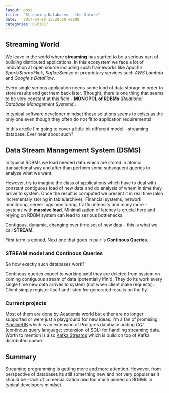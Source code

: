 ```yaml
---
layout: post
title:  "Streaming Databases - the future"
date:   2017-04-29 15:20:00 +0100
categories: DSP2017
---
```


## Streaming World

We leave in the world where **streaming** has started to be a serious part of building distributed applications. In this ecosystem we face a lot of innovation at open source including such frameworks like _Apache Spark/Storm/Flink_, _Kafka/Samza_ or proprietary services such _AWS Lambda_ and _Google's DataFlow_.

Every single serious application needs some kind of data storage in order to store results and get them back later.
Thought, there is one thing that seems to be very constant at this field - **MONOPOL of RDBMs** (_Relational Database Management Systems_).

In typical software developer mindset these solutions seems to exists as the only one even though they often do not fit to application requirements!

In this artcile I'm going to cover a little bit different model - streaming database. Ever hear about such?

## Data Stream Management System (DSMS)

In typical RDBMs we load needed data which are stored in atomic transactional way and after than perform some subsequent queries to analyze what we want.

However, try to imagine the class of applications which have to deal with constant contiguous load of new data and do analysis of whem in time they arrive to system. Once the result is computed we present it in real time (also incrementaly storing in table/archive). Financial systems, network monitoring, server logs monitoring, traffic intensity and many more - systems with **massive load**. Minimalization of latency is crucial here and relying on RDBM system can lead to serious bottlenecks.

Contigous, dynamic, changing over time set of new data - this is what we call **STREAM**.

First term is coined. Next one that goes in pair is **Continous Queries**.

### STREAM model and Continous Queries

So how exactly such databases work?

Continous queries expect to working until they are deleted from system on coming contiguous stream of data (potentially ifinit). They do its work every single time new data arrives to system (not when client make requests). Client simply register itself and listen for generated results on the fly.

### Current projects

Most of them are done by Academia world but either are no longer supported or were just a playground for new ideas. I'm a fan of promising [PipelineDB][pipelinedb] which is an extension of Postgres database adding _CQL_ (continous query language; extension of SQL) for handling streaming data. Worth to mention is also [Kafka Streams][kafka-streams] which is build on top of Kafka distributed queue.

## Summary

Streaming programming is getting more and more attention. However, from perspective of databases its still something new and not very popular as it should be - lack of comercialization and too much pinned on RDBMs in typical developers mindset.

[pipelinedb]: https://www.pipelinedb.com/
[kafka-streams]: https://www.confluent.io/blog/introducing-kafka-streams-stream-processing-made-simple/